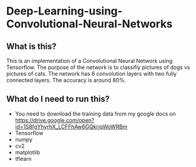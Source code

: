 # Deep-Learning-using-Convolutional-Neural-Networks

## What is this?
This is an implementation of a Convolutional Neural Network using Tensorflow. The purpose of the network is to classifiy pictures of dogs vs pictures of cats. The network has 6 convolution layers with two fully connected layers. The accuracy is 
around 80%.

## What do I need to run this?

* You need to download the training data from my google docs on 
https://drive.google.com/open?id=1S8fgYhyrhX_LCFFhAw6GQkrjqWoWRBm
* Tensorflow
* numpy
* cv2
* matplotlib
* tflearn
